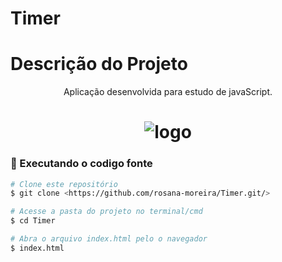 # Timer

# Descrição do Projeto
<p align="center">
Aplicação desenvolvida para estudo de javaScript.
</p>

<h1 align="center">
  <img alt="logo" title="#logo" src="./assets/img/git.gif" />
</h1>

### 🎲 Executando o codigo fonte

```bash
# Clone este repositório
$ git clone <https://github.com/rosana-moreira/Timer.git/>

# Acesse a pasta do projeto no terminal/cmd
$ cd Timer

# Abra o arquivo index.html pelo o navegador
$ index.html

```